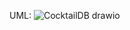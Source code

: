 UML:
![CocktailDB drawio](https://github.com/FedeGioz/CocktailDB/assets/63424787/036b0bf5-3172-4e4e-bb51-485f7d186ba1)
